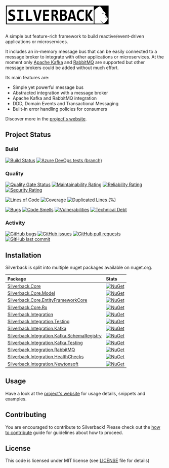# <img src="https://github.com/BEagle1984/silverback/raw/master/docs/images/logo.png" alt="Silverback"> 

A simple but feature-rich framework to build reactive/event-driven applications or microservices.

It includes an in-memory message bus that can be easily connected to a message broker to integrate with other applications or microservices. At the moment only [Apache Kafka](https://kafka.apache.org/) and [RabbitMQ](https://www.rabbitmq.com/) are supported but other message brokers could be added without much effort.

Its main features are:
* Simple yet powerful message bus
* Abstracted integration with a message broker
* Apache Kafka and RabbitMQ integration
* DDD, Domain Events and Transactional Messaging
* Built-in error handling policies for consumers

Discover more in the [project's website][docs-site].

## Project Status

### Build

[![Build Status](https://dev.azure.com/beagle1984/Silverback/_apis/build/status/BEagle1984.silverback?branchName=master)](https://dev.azure.com/beagle1984/Silverback/_build/latest?definitionId=2&branchName=master) 
[![Azure DevOps tests (branch)](https://img.shields.io/azure-devops/tests/beagle1984/Silverback/2/master)](https://dev.azure.com/beagle1984/Silverback/_build/latest?definitionId=2&branchName=master)

### Quality

[![Quality Gate Status](https://sonarcloud.io/api/project_badges/measure?project=silverback&metric=alert_status)](https://sonarcloud.io/dashboard?id=silverback)
[![Maintainability Rating](https://sonarcloud.io/api/project_badges/measure?project=silverback&metric=sqale_rating)](https://sonarcloud.io/dashboard?id=silverback)
[![Reliability Rating](https://sonarcloud.io/api/project_badges/measure?project=silverback&metric=reliability_rating)](https://sonarcloud.io/dashboard?id=silverback)
[![Security Rating](https://sonarcloud.io/api/project_badges/measure?project=silverback&metric=security_rating)](https://sonarcloud.io/dashboard?id=silverback)

[![Lines of Code](https://sonarcloud.io/api/project_badges/measure?project=silverback&metric=ncloc)](https://sonarcloud.io/dashboard?id=silverback)
[![Coverage](https://sonarcloud.io/api/project_badges/measure?project=silverback&metric=coverage)](https://sonarcloud.io/dashboard?id=silverback)
[![Duplicated Lines (%)](https://sonarcloud.io/api/project_badges/measure?project=silverback&metric=duplicated_lines_density)](https://sonarcloud.io/dashboard?id=silverback)

[![Bugs](https://sonarcloud.io/api/project_badges/measure?project=silverback&metric=bugs)](https://sonarcloud.io/dashboard?id=silverback)
[![Code Smells](https://sonarcloud.io/api/project_badges/measure?project=silverback&metric=code_smells)](https://sonarcloud.io/dashboard?id=silverback)
[![Vulnerabilities](https://sonarcloud.io/api/project_badges/measure?project=silverback&metric=vulnerabilities)](https://sonarcloud.io/dashboard?id=silverback)
[![Technical Debt](https://sonarcloud.io/api/project_badges/measure?project=silverback&metric=sqale_index)](https://sonarcloud.io/dashboard?id=silverback)

### Activity

[![GitHub bugs](https://img.shields.io/github/issues/beagle1984/silverback/bug?label=bugs)](https://github.com/BEagle1984/silverback/issues?q=is%3Aopen+is%3Aissue+label%3Abug)
[![GitHub issues](https://img.shields.io/github/issues/beagle1984/silverback)](https://github.com/BEagle1984/silverback/issues?q=is%3Aopen+is)
[![GitHub pull requests](https://img.shields.io/github/issues-pr/beagle1984/silverback)](https://github.com/BEagle1984/silverback/pulls)
[![GitHub last commit](https://img.shields.io/github/last-commit/beagle1984/silverback)](https://github.com/BEagle1984/silverback/commits)

## Installation

Silverback is split into multiple nuget packages available on nuget.org.

| Package | Stats |
:--- | :---
[Silverback.Core][Nuget-Core] | [![NuGet](https://buildstats.info/nuget/Silverback.Core?includePreReleases=true)](https://www.nuget.org/packages/Silverback.Core)
[Silverback.Core.Model][Nuget-Core.Model] | [![NuGet](https://buildstats.info/nuget/Silverback.Core.Model?includePreReleases=true)](https://www.nuget.org/packages/Silverback.Core.Model)
[Silverback.Core.EntityFrameworkCore][Nuget-Core.EntityFrameworkCore] | [![NuGet](https://buildstats.info/nuget/Silverback.Core.EntityFrameworkCore?includePreReleases=true)](https://www.nuget.org/packages/Silverback.Core.EntityFrameworkCore)
[Silverback.Core.Rx][Nuget-Core.Rx] | [![NuGet](https://buildstats.info/nuget/Silverback.Core.Rx?includePreReleases=true)](https://www.nuget.org/packages/Silverback.Core.Rx)
[Silverback.Integration][Nuget-Integration] | [![NuGet](https://buildstats.info/nuget/Silverback.Integration?includePreReleases=true)](https://www.nuget.org/packages/Silverback.Integration)
[Silverback.Integration.Testing][Nuget-Integration.Testing] | [![NuGet](https://buildstats.info/nuget/Silverback.Integration.Testing?includePreReleases=true)](https://www.nuget.org/packages/Silverback.Integration.Testing)
[Silverback.Integration.Kafka][Nuget-Integration.Kafka] | [![NuGet](https://buildstats.info/nuget/Silverback.Integration.Kafka?includePreReleases=true)](https://www.nuget.org/packages/Silverback.Integration.Kafka)
[Silverback.Integration.Kafka.SchemaRegistry][Nuget-Integration.Kafka.SchemaRegistry] | [![NuGet](https://buildstats.info/nuget/Silverback.Integration.Kafka.SchemaRegistry?includePreReleases=true)](https://www.nuget.org/packages/Silverback.Integration.Kafka.SchemaRegistry)
[Silverback.Integration.Kafka.Testing][Nuget-Integration.Kafka.Testing] | [![NuGet](https://buildstats.info/nuget/Silverback.Integration.Kafka.Testing?includePreReleases=true)](https://www.nuget.org/packages/Silverback.Integration.Kafka.Testing)
[Silverback.Integration.RabbitMQ][Nuget-Integration.RabbitMQ] | [![NuGet](https://buildstats.info/nuget/Silverback.Integration.RabbitMQ?includePreReleases=true)](https://www.nuget.org/packages/Silverback.Integration.RabbitMQ)
[Silverback.Integration.HealthChecks][Nuget-Integration.HealthChecks] | [![NuGet](https://buildstats.info/nuget/Silverback.Integration.HealthChecks?includePreReleases=true)](https://www.nuget.org/packages/Silverback.Integration.HealthChecks)
[Silverback.Integration.Newtonsoft][Nuget-Integration.Newtonsoft] | [![NuGet](https://buildstats.info/nuget/Silverback.Integration.Newtonsoft?includePreReleases=true)](https://www.nuget.org/packages/Silverback.Integration.Newtonsoft)

## Usage

Have a look at the [project's website][docs-site] for usage details, snippets and examples.

## Contributing

You are encouraged to contribute to Silverback! Please check out the [how to contribute](CONTRIBUTING.md) guide for guidelines about how to proceed.

## License

This code is licensed under MIT license (see [LICENSE](https://github.com/BEagle1984/silverback/blob/master/LICENSE) file for details)

[docs-site]: https://beagle1984.github.io/silverback/
[Nuget-Core]: https://www.nuget.org/packages/Silverback.Core/
[Nuget-Core.Model]: https://www.nuget.org/packages/Silverback.Core.Model/
[Nuget-Core.EntityFrameworkCore]: https://www.nuget.org/packages/Silverback.Core.EntityFrameworkCore/
[Nuget-Core.Rx]: https://www.nuget.org/packages/Silverback.Core.Rx/
[Nuget-Integration]: https://www.nuget.org/packages/Silverback.Integration/
[Nuget-Integration.Testing]: https://www.nuget.org/packages/Silverback.Integration.Testing/
[Nuget-Integration.Kafka]: https://www.nuget.org/packages/Silverback.Integration.Kafka/
[Nuget-Integration.Kafka.SchemaRegistry]: https://www.nuget.org/packages/Silverback.Integration.Kafka.SchemaRegistry/
[Nuget-Integration.Kafka.Testing]: https://www.nuget.org/packages/Silverback.Integration.Kafka.Testing/
[Nuget-Integration.RabbitMQ]: https://www.nuget.org/packages/Silverback.Integration.RabbitMQ/
[Nuget-Integration.HealthChecks]: https://www.nuget.org/packages/Silverback.Integration.HealthChecks/
[Nuget-Integration.Newtonsoft]: https://www.nuget.org/packages/Silverback.Integration.Newtonsoft/
